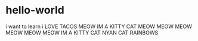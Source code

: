 # hello-world
i want to learn
i LOVE TACOS MEOW IM A KITTY CAT MEOW MEOW MEOW MEOW MEOW MEOW IM A KITTY CAT NYAN CAT RAINBOWS
